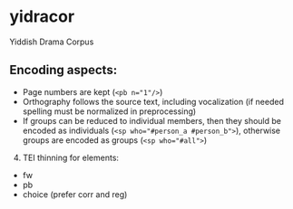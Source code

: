 # yidracor
Yiddish Drama Corpus
## Encoding aspects:
* Page numbers are kept (```<pb n="1"/>```)
* Orthography follows the source text, including vocalization (if needed spelling must be normalized in preprocessing)
* If groups can be reduced to individual members, then they should be encoded as individuals (```<sp who="#person_a #person_b">```), otherwise groups are encoded as groups (```<sp who="#all">```)
4. TEI thinning for elements:
* fw
* pb
* choice (prefer corr and reg) 
